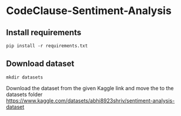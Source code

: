 # CodeClause-Sentiment-Analysis

## Install requirements
```
pip install -r requirements.txt
```

## Download dataset
```
mkdir datasets
```
Download the dataset from the given Kaggle link and move the to the datasets folder
<br>
https://www.kaggle.com/datasets/abhi8923shriv/sentiment-analysis-dataset